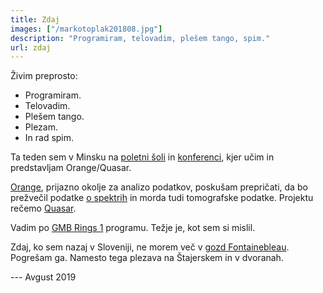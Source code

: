```yaml
---
title: Zdaj
images: ["/markotoplak201808.jpg"]
description: "Programiram, telovadim, plešem tango, spim."
url: zdaj
---
```


Živim preprosto:

- Programiram.
- Telovadim.
- Plešem tango.
- Plezam.
- In rad spim.

Ta teden sem v Minsku na [poletni šoli](https://biospecnorway.github.io/biospec-summerschool/) in [konferenci](https://biospecnorway.github.io/BioSpecMLC2019/), kjer učim in predstavljam Orange/Quasar.

[Orange](https://orange.biolab.si), prijazno okolje za analizo podatkov, poskušam prepričati,
da bo prežvečil
podatke [o spektrih](https://github.com/quasars/orange-spectroscopy) in morda tudi
tomografske podatke. Projektu rečemo [Quasar](https://quasar.codes).

Vadim po
[GMB Rings 1](https://gmb.io/is/) programu. Težje je, kot sem si mislil.

Zdaj, ko sem nazaj v Sloveniji, ne morem več v [gozd Fontainebleau](/font/). 
Pogrešam ga. Namesto tega plezava na Štajerskem in v dvoranah.

--- Avgust 2019
